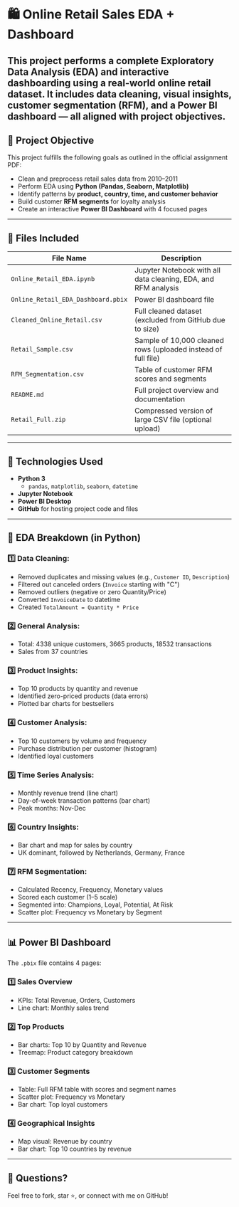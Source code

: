 # 🛍️ Online Retail Sales EDA + Dashboard
This project performs a complete **Exploratory Data Analysis (EDA)** and **interactive dashboarding** using a real-world online retail dataset. It includes data cleaning, visual insights, customer segmentation (RFM), and a Power BI dashboard — all aligned with project objectives.
---
## 📘 Project Objective
This project fulfills the following goals as outlined in the official assignment PDF:
- Clean and preprocess retail sales data from 2010–2011
- Perform EDA using **Python (Pandas, Seaborn, Matplotlib)**
- Identify patterns by **product, country, time, and customer behavior**
- Build customer **RFM segments** for loyalty analysis
- Create an interactive **Power BI Dashboard** with 4 focused pages
---
## 📂 Files Included
| File Name | Description |
|-----------|-------------|
| `Online_Retail_EDA.ipynb` | Jupyter Notebook with all data cleaning, EDA, and RFM analysis |
| `Online_Retail_EDA_Dashboard.pbix` | Power BI dashboard file |
| `Cleaned_Online_Retail.csv` | Full cleaned dataset (excluded from GitHub due to size) |
| `Retail_Sample.csv` | Sample of 10,000 cleaned rows (uploaded instead of full file) |
| `RFM_Segmentation.csv` | Table of customer RFM scores and segments |
| `README.md` | Full project overview and documentation |
| `Retail_Full.zip` | Compressed version of large CSV file (optional upload) |
---
## 🧪 Technologies Used
- **Python 3**
  - `pandas`, `matplotlib`, `seaborn`, `datetime`
- **Jupyter Notebook**
- **Power BI Desktop**
- **GitHub** for hosting project code and files
---
## 🔎 EDA Breakdown (in Python)
### 1️⃣ Data Cleaning:
- Removed duplicates and missing values (e.g., `Customer ID`, `Description`)
- Filtered out canceled orders (`Invoice` starting with "C")
- Removed outliers (negative or zero Quantity/Price)
- Converted `InvoiceDate` to datetime
- Created `TotalAmount = Quantity * Price`

### 2️⃣ General Analysis:
- Total: 4338 unique customers, 3665 products, 18532 transactions
- Sales from 37 countries

### 3️⃣ Product Insights:
- Top 10 products by quantity and revenue
- Identified zero-priced products (data errors)
- Plotted bar charts for bestsellers

### 4️⃣ Customer Analysis:
- Top 10 customers by volume and frequency
- Purchase distribution per customer (histogram)
- Identified loyal customers

### 5️⃣ Time Series Analysis:
- Monthly revenue trend (line chart)
- Day-of-week transaction patterns (bar chart)
- Peak months: Nov-Dec

### 6️⃣ Country Insights:
- Bar chart and map for sales by country
- UK dominant, followed by Netherlands, Germany, France

### 7️⃣ RFM Segmentation:
- Calculated Recency, Frequency, Monetary values
- Scored each customer (1–5 scale)
- Segmented into: Champions, Loyal, Potential, At Risk
- Scatter plot: Frequency vs Monetary by Segment
---
## 📊 Power BI Dashboard
The `.pbix` file contains 4 pages:
### 1️⃣ Sales Overview
- KPIs: Total Revenue, Orders, Customers
- Line chart: Monthly sales trend
### 2️⃣ Top Products
- Bar charts: Top 10 by Quantity and Revenue
- Treemap: Product category breakdown
### 3️⃣ Customer Segments
- Table: Full RFM table with scores and segment names
- Scatter plot: Frequency vs Monetary
- Bar chart: Top loyal customers
### 4️⃣ Geographical Insights
- Map visual: Revenue by country
- Bar chart: Top 10 countries by revenue
---

## 📩 Questions?
Feel free to fork, star ⭐, or connect with me on GitHub!
